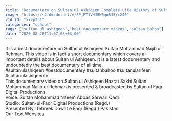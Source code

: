 ```yaml
---
title: "Documentary on Sultan ul Ashiqeen Complete Life History of Sultan Mohammad Najib ur Rehman"
image: "https://s2.dmcdn.net/v/SPjRT1VHJ5W0gnRJ5/x240"
vid_id: "x7vp331"
categories: "school"
tags: ["sultan ul ashiqeen","best documentary videos","sultan bahoo"]
date: "2020-08-26T11:07:05+03:00"
---
```

It is a best documentary on Sultan ul Ashiqeen Sultan Mohammad Najib ur Rehman. This video is in fact a short documentary which covers all important details about Sultan ul Ashiqeen. It is a latest documentary and undoubtedly the best documentary of all time.  <br>#sultanulashiqeen #bestdocumentary #sultanbahoo #sultanularifeen #sultanulashiqeentv  <br>This documentary video on Sultan ul Ashiqeen Hazrat Sakhi Sultan Mohammad Najib ur Rehman is presented &amp; broadcasted by Sultan ul Faqr Digital Productions.  <br>Voice: Sultan Mohammad Naeem Abbas Sarwari Qadri  <br>Studio: Sultan-ul-Faqr Digital Productions (Regd.)   <br>Presented By: Tehreek Dawat e Faqr (Regd.) Pakistan  <br>Our Text Websites  <br>

